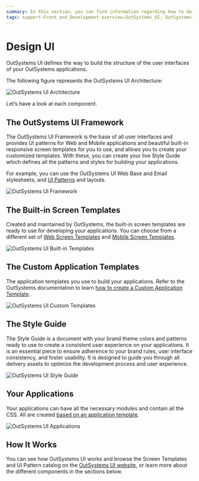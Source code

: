 ```yaml
---
summary: In this section, you can find information regarding how to define the navigation and user interface of your applications (CSS, Layout, Images), how to gather and validate input from users, and how to build an OutSystems UI Architecture to customize the look & feel of your applications..
tags: support-Front_end_Development-overview;OutSystems_UI; OutSystems_Style_Guide; OutSystems_Templates; OutSystems_Patterns; OutSystems_Themes
---
```


# Design UI

OutSystems UI defines the way to build the structure of the user interfaces of your OutSystems applications.

The following figure represents the OutSystems UI Architecture:

![OutSystems UI Architecture](images/outsystems-ui-architecture.png?width=800)

Let’s have a look at each component.

## The OutSystems UI Framework

The OutSystems UI Framework is the base of all user interfaces and provides UI patterns for Web and Mobile applications and beautiful built-in responsive screen templates for you to use, and allows you to create your customized templates. With these, you can create your live Style Guide which defines all the patterns and styles for building your applications.

For example, you can use the OutSystems UI Web Base and Email stylesheets, and [UI Patterns](patterns/intro.md) and layouts.


![OutSystems UI Framework](images/outsystems-ui-framework.png?width=800)

## The Built-in Screen Templates

Created and maintained by OutSystems, the built-in screen templates are ready to use for developing your applications. You can choose from a different set of [Web Screen Templates](https://www.outsystems.com/OutSystemsUIWebsite/ScreenOverview?RuntimeId=2) and [Mobile Screen Templates](https://www.outsystems.com/OutSystemsUIWebsite/ScreenOverview?RuntimeId=1).


![OutSystems UI Built-in Templates](images/outsystems-ui-built-in-templates.png?width=800)

## The Custom Application Templates

The application templates you use to build your applications. Refer to the OutSystems documentation to learn [how to create a Custom Application Template](reuse/create-a-custom-application-template.md).


![OutSystems UI Custom Templates](images/outsystems-ui-custom-templates.png?width=800)

## The Style Guide

The Style Guide is a document with your brand theme colors and patterns ready to use to create a consistent user experience on your applications. It is an essential piece to ensure adherence to your brand rules, user interface consistency, and foster usability. It is designed to guide you through all delivery assets to optimize the development process and user experience.

![OutSystems UI Style Guide](images/outsystems-ui-style-guide.png?width=800)

## Your Applications

Your applications can have all the necessary modules and contain all the CSS. All are created [based on an application template](https://success.outsystems.com/Documentation/11/Developing_an_Application/Application_Templates).


![OutSystems UI Applications](images/outsystems-ui-applications.png?width=800)

## How It Works

You can see how OutSystems UI works and browse the Screen Templates and UI Pattern catalog on the [OutSystems UI website](https://outsystemsui.outsystems.com/OutSystemsUIWebsite/HowItWorks), or learn more about the different components in the sections below.
